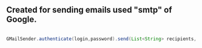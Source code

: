 ## Created for sending emails used "smtp" of Google.

```Java

GMailSender.authenticate(login,password).send(List<String> recipients, String subject, String msg);

```
